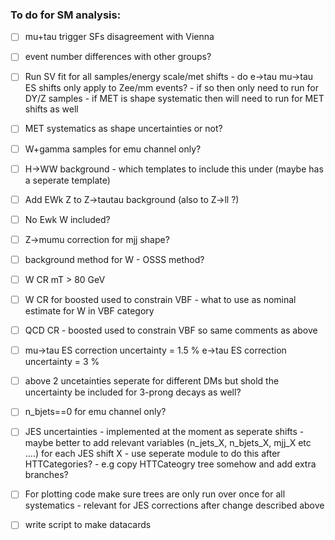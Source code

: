 ### To do for SM analysis:

- [ ] mu+tau trigger SFs disagreement with Vienna

- [ ] event number differences with other groups?

- [ ] Run SV fit for all samples/energy scale/met shifts - do e->tau mu->tau ES shifts only apply to Zee/mm events? - if so then only need to run for DY/Z samples - if MET is shape systematic then will need to run for MET shifts as well

- [ ] MET systematics as shape uncertainties or not?

- [ ] W+gamma samples for emu channel only?

- [ ] H->WW background - which templates to include this under (maybe has a seperate template)

- [ ] Add EWk Z to Z->tautau background (also to Z->ll ?)

- [ ] No Ewk W included?

- [ ] Z->mumu correction for mjj shape?

- [ ] background method for W - OSSS method?

- [ ] W CR mT > 80 GeV
- [ ] W CR for boosted used to constrain VBF - what to use as nominal estimate for W in VBF category

- [ ] QCD CR - boosted used to constrain VBF so same comments as above

- [ ] mu->tau ES correction uncertainty = 1.5 %
e->tau ES correction uncertainty = 3 % 

- [ ] above 2 uncetainties seperate for different DMs but shold the uncertainty be included for 3-prong decays as well?

- [ ] n_bjets==0 for emu channel only?

- [ ] JES uncertainties - implemented at the moment as seperate shifts - maybe better to add relevant variables (n_jets_X, n_bjets_X, mjj_X etc ....) for each JES shift X - use seperate module to do this after HTTCategories? - e.g copy HTTCateogry tree somehow and add extra branches?

- [ ] For plotting code make sure trees are only run over once for all systematics - relevant for JES corrections after change described above

- [ ] write script to make datacards
